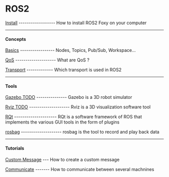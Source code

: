 # ROS2

[Install](https://github.com/kingTM83/ROS2/blob/main/INSTALL.md) 
   ------------------ How to install ROS2 Foxy on your computer
   
   --------------------------------------
   
  #### Concepts
  [Basics](https://github.com/kingTM83/ROS2/blob/main/BASICS.md)
  ----------------- Nodes, Topics, Pub/Sub, Workspace...
  
  [QoS](https://docs.ros.org/en/foxy/Concepts/About-Quality-of-Service-Settings.html)
  -------------------- What are QoS ?
  
  [Transport](https://github.com/kingTM83/ROS2/blob/main/TRANSPORT.md)
 ------------- Which transport is used in ROS2
  
 --------------------------------------
 
 #### Tools
 [Gazebo TODO](https://github.com/kingTM83/ROS2/blob/main/GAZEBO.md)
 --------------- Gazebo is a 3D robot simulator
 
 [Rviz TODO](https://github.com/kingTM83/ROS2/blob/main/RVIZ.md)
 -------------------- Rviz is a 3D visualization software tool
 
 [RQt](https://github.com/kingTM83/ROS2/blob/main/RQT.md)
 --------------------- RQt is a software framework of ROS that implements the various GUI tools in the form of plugins
 
 [rosbag](https://github.com/kingTM83/ROS2/blob/main/ROSBAG.md)
 -------------------- rosbag is the tool to record and play back data

 --------------------------------------
 
 #### Tutorials
 [Custom Message](https://github.com/kingTM83/ROS2/blob/main/MESSAGE.md)
  --- How to create a custom message
  
  [Communicate](https://github.com/kingTM83/ROS2/blob/main/COMMUNICATE.md)
 ------- How to communicate between several machnines
